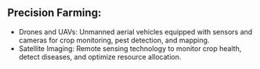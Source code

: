 ## Precision Farming:
 - Drones and UAVs: Unmanned aerial vehicles equipped with sensors and cameras for crop monitoring, pest detection, and mapping.
 - Satellite Imaging: Remote sensing technology to monitor crop health, detect diseases, and optimize resource allocation.
